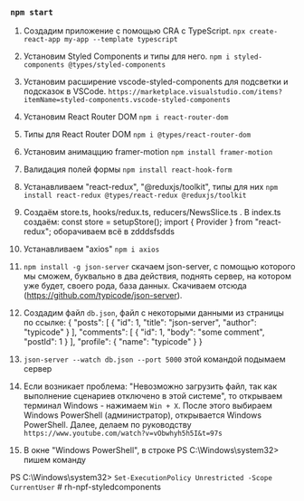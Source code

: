 ### `npm start`

1. Создадим приложение с помощью CRA с TypeScript.
   `npx create-react-app my-app --template typescript`

2. Установим Styled Components и типы для него.
   `npm i styled-components @types/styled-components`
3. Установим расширение vscode-styled-components для подсветки и подсказок в VSCode.
   `https://marketplace.visualstudio.com/items?itemName=styled-components.vscode-styled-components`

4. Установим React Router DOM `npm i react-router-dom`

5. Типы для React Router DOM `npm i @types/react-router-dom`

6. Установим анимаццию framer-motion `npm install framer-motion`

7. Валидация полей формы `npm install react-hook-form`

8. Устанавливаем "react-redux", "@reduxjs/toolkit", типы для них
   `npm install react-redux @types/react-redux @reduxjs/toolkit`

9. Cоздаём store.ts, hooks/redux.ts, reducers/NewsSlice.ts . В index.ts создаём: const store = setupStore(); import { Provider } from "react-redux"; оборачиваем всё в <Provider store={store}>zdddsfsdds<Provider>

10. Устанавливаем "axios" `npm i axios`

11. `npm install -g json-server` скачаем json-server, с помощью которого мы сможем, буквально в два действия, поднять сервер, на котором уже будет, своего рода, база данных. Скачиваем отсюда (https://github.com/typicode/json-server).

12. Создадим файл `db.json`, файл с некоторыми данными из страницы по ссылке: {
    "posts": [
    { "id": 1, "title": "json-server", "author": "typicode" }
    ],
    "comments": [
    { "id": 1, "body": "some comment", "postId": 1 }
    ],
    "profile": { "name": "typicode" }
    }

13. `json-server --watch db.json --port 5000` этой командой подымаем сервер

14. Если возникает проблема: "Невозможно загрузить файл, так как выполнение сценариев отключено в этой системе", то открываем терминал Windows - нажимаем `Win + X`. После этого выбираем Windows PowerShell (администратор), открывается Windows PowerShell. Далее, делаем по руководству
    `https://www.youtube.com/watch?v=vObwhyh5h5I&t=97s`

15. В окне "Windows PowerShell", в строке PS C:\Windows\system32> пишем команду

PS C:\Windows\system32> `Set-ExecutionPolicy Unrestricted -Scope CurrentUser`
#   r h - n p f - s t y l e d c o m p o n e n t s  
 